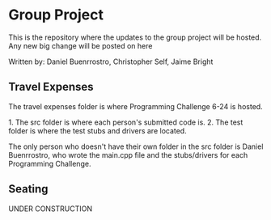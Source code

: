 <h1>Group Project</h1>
<p>This is the repository where the updates to the group project will be hosted. Any new big change will be posted on here</p>
<p>Written by: Daniel Buenrrostro, Christopher Self, Jaime Bright</p>
<h2>Travel Expenses</h2>
<p>
The travel expenses folder is where Programming Challenge 6-24 is hosted. 
</p>
1. The src folder is where each person's submitted code is.
2. The test folder is where the test stubs and drivers are located. 
<p>
The only person who doesn't have their own folder in the src folder is Daniel Buenrrostro, who wrote the main.cpp file and the stubs/drivers 
for each Programming Challenge.
</p>
<h2>Seating</h2>
<p>UNDER CONSTRUCTION</p>
